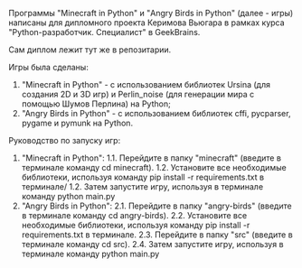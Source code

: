 Программы "Minecraft in Python" и "Angry Birds in Python" (далее - игры) написаны для дипломного проекта Керимова Вьюгара в рамках курса "Python-разработчик. Специалист" в GeekBrains.

Сам диплом лежит тут же в репозитарии.

Игры была сделаны:
1) "Minecraft in Python"  - с использованием библиотек Ursina (для создания 2D и 3D игр) и Perlin_noise (для генерации мира с помощью Шумов Перлина) на Python;
2) "Angry Birds in Python"  - с использованием библиотек cffi, pycparser, pygame и pymunk на Python.

Руководство по запуску игр:
1. "Minecraft in Python":
     1.1. Перейдите в папку "minecraft" (введите в терминале команду cd minecraft).
     1.2. Установите все необходимые библиотеки, используя команду pip install -r requirements.txt в терминале/
     1.2. Затем запустите игру, используя в терминале команду python main.py
2. "Angry Birds in Python":
    2.1. Перейдите в папку "angry-birds" (введите в терминале команду cd angry-birds).
    2.2. Установите все необходимые библиотеки, используя команду pip install -r requirements.txt в терминале.
    2.3. Перейдите в папку "src" (введите в терминале команду cd src).
    2.4. Затем запустите игру, используя в терминале команду python main.py